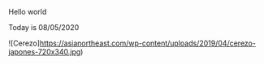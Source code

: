 Hello world

Today is 08/05/2020

![Cerezo]https://asianortheast.com/wp-content/uploads/2019/04/cerezo-japones-720x340.jpg)